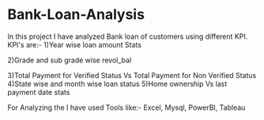 # Bank-Loan-Analysis
In this project I have analyzed Bank loan of customers using different KPI.
KPI's are:-
1)Year wise loan amount Stats

2)Grade and sub grade wise revol_bal

3)Total Payment for Verified Status Vs Total Payment for Non Verified Status
4)State wise and month wise loan status
5)Home ownership Vs last payment date stats

For Analyzing the I have used Tools like:-
Excel, Mysql, PowerBI, Tableau

